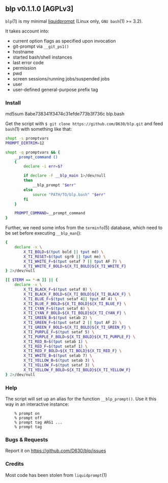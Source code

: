 ## blp v0.1.1.0 [AGPLv3]

`blp`(1) is my minimal [liquidprompt](https://github.com/nojhan/liquidprompt) (Linux only, `GNU bash`(1) >= 3.2).

It takes account into:
- current option flags as specified upon invocation
- git-prompt via `__git_ps1()`
- hostname
- started bash/shell instances
- last error code
- permission
- pwd
- screen sessions/running jobs/suspended jobs
- user
- user-defined general-purpose prefix tag

### Install

md5sum 8abe738341f3474c31efde773b3f736c blp.bash

Get the script with `$ git clone https://github.com/D630/blp.git` and feed `bash`(1) with something like that:

```sh
shopt -s promptvars
PROMPT_DIRTRIM=12

shopt -q promptvars && {
    __prompt_command ()
    {
        declare -i err=$?

        if declare -F __blp_main 1>/dev/null
        then
            __blp_prompt "$err"
        else
            source "PATH/TO/blp.bash" "$err"
        fi
    }

    PROMPT_COMMAND=__prompt_command
}

```

Further, we need some infos from the `terminfo`(5) database, which need to be set before executing `__blp_man`():

```sh
{
    declare -x \
        X_TI_BOLD=$(tput bold || tput md) \
        X_TI_RESET=$(tput sgr0 || tput me) \
        X_TI_WHITE_F=$(tput setaf 7 || tput AF 7) \
        X_TI_WHITE_F_BOLD=${X_TI_BOLD}${X_TI_WHITE_F}
} 2>/dev/null

[[ $TERM == *-m ]] || {
    declare -x \
        X_TI_BLACK_F=$(tput setaf 0) \
        X_TI_BLACK_F_BOLD=${X_TI_BOLD}${X_TI_BLACK_F} \
        X_TI_BLUE_F=$(tput setaf 4|| tput AF 4) \
        X_TI_BLUE_F_BOLD=${X_TI_BOLD}${X_TI_BLUE_F} \
        X_TI_CYAN_F=$(tput setaf 6) \
        X_TI_CYAN_F_BOLD=${X_TI_BOLD}${X_TI_CYAN_F} \
        X_TI_GREEN_B=$(tput setab 2) \
        X_TI_GREEN_F=$(tput setaf 2 || tput AF 2) \
        X_TI_GREEN_F_BOLD=${X_TI_BOLD}${X_TI_GREEN_F} \
        X_TI_PURPLE_F=$(tput setaf 5) \
        X_TI_PURPLE_F_BOLD=${X_TI_BOLD}${X_TI_PURPLE_F} \
        X_TI_RED_B=$(tput setab 1) \
        X_TI_RED_F=$(tput setaf 1) \
        X_TI_RED_F_BOLD=${X_TI_BOLD}${X_TI_RED_F} \
        X_TI_WHITE_B=$(tput setab 7) \
        X_TI_YELLOW_B=$(tput setab 3) \
        X_TI_YELLOW_F=$(tput setaf 3) \
        X_TI_YELLOW_F_BOLD=${X_TI_BOLD}${X_TI_YELLOW_F}
} 2>/dev/null
```

### Help

The script will set up an alias for the function `__blp_prompt()`. Use it this way in an interactive instance:

```
    % prompt on
    % prompt off
    % prompt tag ARG1 ...
    % prompt tag
```

### Bugs & Requests

Report it on https://github.com/D630/blp/issues

### Credits

Most code has been stolen from `liquidprompt`(1)
